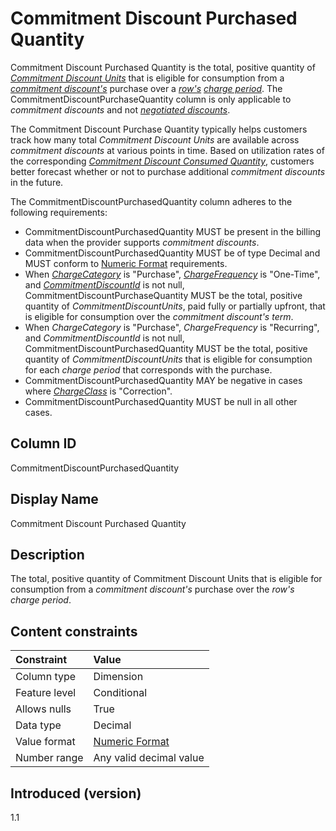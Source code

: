 # Commitment Discount Purchased Quantity

Commitment Discount Purchased Quantity is the total, positive quantity of [*Commitment Discount Units*](#commitmentdiscountunit) that is eligible for consumption from a [*commitment discount's*](#glossary:commitment-discount) purchase over a [*row's*](glossary:row) [*charge period*](#glossary:chargeperiod). The CommitmentDiscountPurchaseQuantity column is only applicable to *commitment discounts* and not [*negotiated discounts*](#glossary:negotiated-discount).

The Commitment Discount Purchase Quantity typically helps customers track how many total *Commitment Discount Units* are available across *commitment discounts* at various points in time.  Based on utilization rates of the corresponding [*Commitment Discount Consumed Quantity*](#commitmentdiscountconsumedquantity), customers better forecast whether or not to purchase additional *commitment discounts* in the future.

The CommitmentDiscountPurchasedQuantity column adheres to the following requirements:

* CommitmentDiscountPurchasedQuantity MUST be present in the billing data when the provider supports *commitment discounts*.
* CommitmentDiscountPurchasedQuantity MUST be of type Decimal and MUST conform to [Numeric Format](#numericformat) requirements.
* When [*ChargeCategory*](#chargecategory) is "Purchase", [*ChargeFrequency*](#chargefrequency) is "One-Time", and [*CommitmentDiscountId*](#commitmentdiscountid) is not null, CommitmentDiscountPurchaseQuantity MUST be the total, positive quantity of *CommitmentDiscountUnits*, paid fully or partially upfront, that is eligible for consumption over the *commitment discount's* *term*.
* When *ChargeCategory* is "Purchase", *ChargeFrequency* is "Recurring", and *CommitmentDiscountId* is not null, CommitmentDiscountPurchasedQuantity MUST be the total, positive quantity of *CommitmentDiscountUnits* that is eligible for consumption for each *charge period* that corresponds with the purchase.
* CommitmentDiscountPurchasedQuantity MAY be negative in cases where [*ChargeClass*](#chargeclass) is "Correction".
* CommitmentDiscountPurchasedQuantity MUST be null in all other cases.

## Column ID

CommitmentDiscountPurchasedQuantity

## Display Name

Commitment Discount Purchased Quantity

## Description

The total, positive quantity of Commitment Discount Units that is eligible for consumption from a *commitment discount's* purchase over the *row's* *charge period*.

## Content constraints

| Constraint      | Value            |
|:----------------|:-----------------|
| Column type     | Dimension        |
| Feature level   | Conditional      |
| Allows nulls    | True             |
| Data type       | Decimal          |
| Value format    | [Numeric Format](#numericformat) |
| Number range    | Any valid decimal value |

## Introduced (version)

1.1

